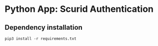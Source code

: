 # Python App: Scurid Authentication

## Dependency installation

```
pip3 install -r requirements.txt
```
